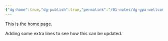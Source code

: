 ```yaml
---
{"dg-home":true,"dg-publish":true,"permalink":"/01-notes/dg-gpa-wellcome/","tags":["gardenEntry"],"dgPassFrontmatter":true}
---
```


This is the home page. 

Adding some extra lines to see how this can be updated. 

